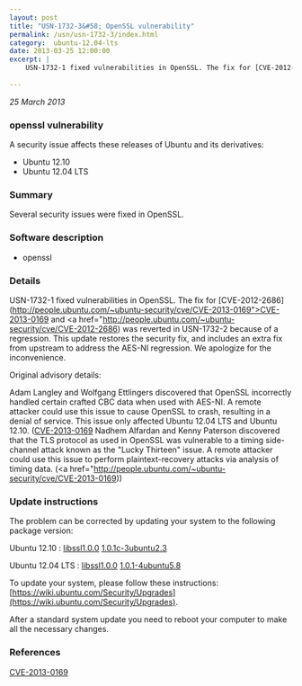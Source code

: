 ```yaml
---
layout: post
title: "USN-1732-3&#58; OpenSSL vulnerability"
permalink: /usn/usn-1732-3/index.html
category:  ubuntu-12.04-lts
date: 2013-03-25 12:00:00
excerpt: |
    USN-1732-1 fixed vulnerabilities in OpenSSL. The fix for [CVE-2012-2686](http://people.ubuntu.com/~ubuntu-security/cve/CVE-2013-0169">CVE-2013-0169</a> and <a href="http://people.ubuntu.com/~ubuntu-security/cve/CVE-2012-2686) was reverted in USN-1732-2 because of a regression. This update restores the security fix, and includes an extra fix from upstream to address the AES-NI regression. We apologize for the inconvenience.
    
--- 
```

 
 

*25 March 2013*

### openssl vulnerability

A security issue affects these releases of Ubuntu and its derivatives:

* Ubuntu 12.10
* Ubuntu 12.04 LTS

### Summary

Several security issues were fixed in OpenSSL. 

### Software description

* openssl 

### Details

USN-1732-1 fixed vulnerabilities in OpenSSL. The fix for [CVE-2012-2686](http://people.ubuntu.com/~ubuntu-security/cve/CVE-2013-0169">CVE-2013-0169</a> and <a href="http://people.ubuntu.com/~ubuntu-security/cve/CVE-2012-2686) was reverted in USN-1732-2 because of a regression. This update restores the security fix, and includes an extra fix from upstream to address the AES-NI regression. We apologize for the inconvenience.

Original advisory details:

 Adam Langley and Wolfgang Ettlingers discovered that OpenSSL incorrectly handled certain crafted CBC data when used with AES-NI. A remote attacker could use this issue to cause OpenSSL to crash, resulting in a denial of service. This issue only affected Ubuntu 12.04 LTS and Ubuntu 12.10. ([CVE-2013-0169](http://people.ubuntu.com/~ubuntu-security/cve/CVE-2012-2686">CVE-2012-2686</a>) Nadhem Alfardan and Kenny Paterson discovered that the TLS protocol as used in OpenSSL was vulnerable to a timing side-channel attack known as the &quot;Lucky Thirteen&quot; issue. A remote attacker could use this issue to perform plaintext-recovery attacks via analysis of timing data. (<a href="http://people.ubuntu.com/~ubuntu-security/cve/CVE-2013-0169)) 

### Update instructions

The problem can be corrected by updating your system to the following package version:

Ubuntu 12.10
 : [libssl1.0.0](https://launchpad.net/ubuntu/+source/openssl) <span> [1.0.1c-3ubuntu2.3](https://launchpad.net/ubuntu/+source/openssl/1.0.1c-3ubuntu2.3) </span> 

Ubuntu 12.04 LTS
 : [libssl1.0.0](https://launchpad.net/ubuntu/+source/openssl) <span> [1.0.1-4ubuntu5.8](https://launchpad.net/ubuntu/+source/openssl/1.0.1-4ubuntu5.8) </span> 

To update your system, please follow these instructions: [https://wiki.ubuntu.com/Security/Upgrades](https://wiki.ubuntu.com/Security/Upgrades).

After a standard system update you need to reboot your computer to make all the necessary changes. 

### References

 
 [CVE-2013-0169](http://people.ubuntu.com/~ubuntu-security/cve/CVE-2013-0169)
 

